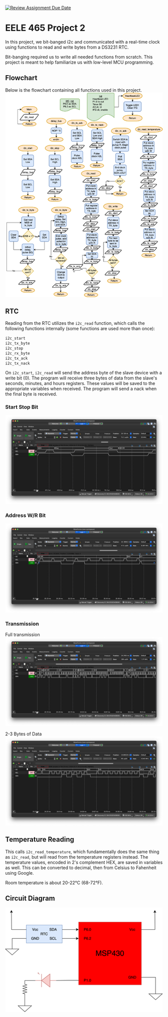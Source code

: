 [![Review Assignment Due Date](https://classroom.github.com/assets/deadline-readme-button-22041afd0340ce965d47ae6ef1cefeee28c7c493a6346c4f15d667ab976d596c.svg)](https://classroom.github.com/a/ajoH7Ne3)
# EELE 465 Project 2

In this project, we bit-banged i2c and communicated with a real-time clock using functions to read and write bytes from a DS3231 RTC.

Bit-banging required us to write all needed functions from scratch. This project is meant to help familiarize us with low-level MCU programming.

## Flowchart
Below is the flowchart containing all functions used in this project.
![alt text](resources/EELE465Project2.drawio.svg)

## RTC
Reading from the RTC utilizes the `i2c_read` function, which calls the following functions internally (some functions are used more than once):
```
i2c_start
i2c_tx_byte
i2c_stop
i2c_rx_byte
i2c_tx_ack
i2c_tx_nack
```
On `i2c_start`, `i2c_read` will send the address byte of the slave device with a write bit (0). The program will receive three bytes of data from the slave's seconds, minutes, and hours registers. These values will be saved to the appropriate variables when received. The program will send a nack when the final byte is received.

### Start Stop Bit
![start stop](resources/startStop.png)

### Address W/R Bit
![alt text](resources/addressWR.png)

### Transmission
Full transmission
![alt text](resources/fullTransmission.png)

2-3 Bytes of Data
![alt text](resources/zoomedInData.png)

## Temperature Reading
This calls `i2c_read_temperature`, which fundamentally does the same thing as `i2c_read`, but will read from the temperature registers instead. The temperature values, encoded in 2's complement HEX, are saved in variables as well. This can be converted to decimal, then from Celsius to Fahenheit using Google.

Room temperature is about 20-22°C (68-72°F).

## Circuit Diagram
![Circuit diagram](resources/CircuitDiagram.svg)
